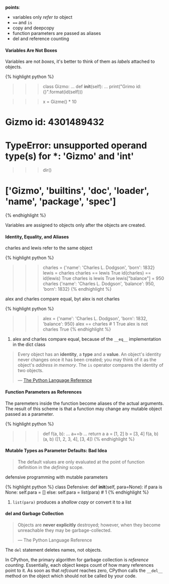 **points**:

- variables only *refer to* object
- `==` and `is`
- copy and deepcopy
- function parameters are passed as aliases
- del and reference counting

#### Variables Are Not Boxes

Variables are not *boxes*, it's better to think of them as *labels* attached to objects.

{% highlight python %}
>>> class Gizmo:
...     def __init__(self):
...         print("Grimo id: {}".format(id(self)))

>>> x = Gizme() * 10
# Gizmo id: 4301489432
# TypeError: unsupported operand type(s) for *: 'Gizmo' and 'int'

>>> dir()
# ['Gizmo', '__builtins__', '__doc__', '__loader__', '__name__', '__package__', '__spec__']
{% endhighlight %}

Variables are assigned to objects only after the objects are created.

#### Identity, Equality, and Aliases

charles and lewis refer to the same object

{% highlight python %}
>>> charles = {'name': 'Charles L. Dodgson', 'born': 1832}
>>> lewis = charles
>>> charles == lewis
True
>>> id(charles) == id(lewis)
True
>>> charles is lewis
True
>>> lewis["balance"] = 950
>>> charles
{'name': 'Charles L. Dodgson', 'balance': 950, 'born': 1832}
{% endhighlight %}

alex and charles compare equal, byt alex is not charles

{% highlight python %}
>>> alex = {'name': 'Charles L. Dodgson', 'born': 1832, 'balance': 950}
>>> alex == charles # 1
True
>>> alex is not charles
True
{% endhighlight %}

1. alex and charles compare equal, because of the `__eq__` implementation in the dict class

> Every object has an **identity**, a **type** and a **value**. An object's identity never changes once it has been created; you may think of it as the object's *address in memory*. The `is` operator compares the identity of two objects.
>
> — [The Python Language Reference](https://docs.python.org/3/reference/datamodel.html#objects-values-and-types)

#### Function Parameters as References

The paremeters inside the function become aliases of the actual arguments. The result of this scheme is that a function may change any mutable object passed as a parameter.

{% highlight python %}
>>> def f(a, b):
...     a+=b
...     return a
>>> a = [1, 2]
>>> b = [3, 4]
>>> f(a, b)
>>> (a, b)
([1, 2, 3, 4], [3, 4])
{% endhighlight %}

#### Mutable Types as Parameter Defaults: Bad Idea

> The default values are only evaluated at the point of function definition in the *defining* scope.

defensive programming with mutable parameters

{% highlight python %}
class Defensive:
    def __init__(self, para=None):
        if para is None:
            self.para = []
        else:
            self.para = list(para) # 1
{% endhighlight %}

1. `list(para)` produces a *shallow copy* or convert it to a list

#### del and Garbage Collection

> Objects are **never explicitly** destroyed; however, when they become unreachable they may be garbage-collected.
>
> — The Python Language Reference

The `del` statement deletes names, not objects.

In CPython, the primary algorithm for garbage collection is *reference counting*. Essentially, each object keeps count of how many references point to it. As soon as that *refcount* reaches zero, CPython calls the `__del__` method on the object which should not be called by your code.



